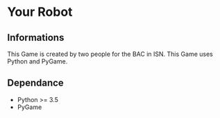 # Your Robot


## Informations

This Game is created by two people for the BAC in ISN.
This Game uses Python and PyGame.


## Dependance

- Python >= 3.5
- PyGame
